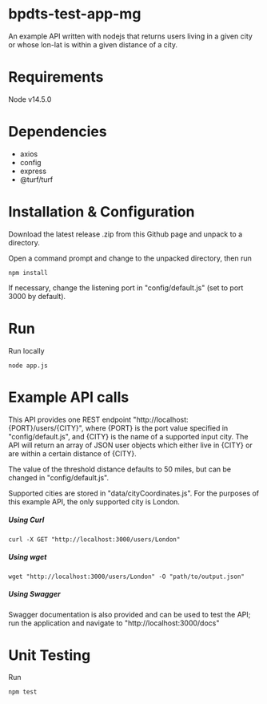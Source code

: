 # bpdts-test-app-mg
 
An example API written with nodejs that returns users living in a given city or whose lon-lat is within a given distance of a city. 

# Requirements

Node v14.5.0

# Dependencies
* axios
* config
* express
* @turf/turf

# Installation & Configuration
Download the latest release .zip from this Github page and unpack to a directory.

Open a command prompt and change to the unpacked directory, then run

`npm install`

If necessary, change the listening port in "config/default.js" (set to port 3000 by default). 

# Run
Run locally

`node app.js`

# Example API calls
This API provides one REST endpoint "http://localhost:{PORT}/users/{CITY}", where {PORT} is the port value specified in "config/default.js", and {CITY} is the name of a supported input city.
The API will return an array of JSON user objects which either live in {CITY} or are within a certain distance of {CITY}. 

The value of the threshold distance defaults to 50 miles, but can be changed in "config/default.js".

Supported cities are stored in "data/cityCoordinates.js". For the purposes of this example API, the only supported city is London.

##### Using Curl

`curl -X GET "http://localhost:3000/users/London"`

##### Using wget

`wget "http://localhost:3000/users/London" -O "path/to/output.json"`

##### Using Swagger

Swagger documentation is also provided and can be used to test the API; run the application and navigate to "http://localhost:3000/docs"

# Unit Testing
Run 

`npm test`
